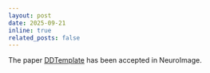 ```yaml
---
layout: post
date: 2025-09-21
inline: true
related_posts: false
---
```


The paper [DDTemplate](https://doi.org/10.1016/j.neuroimage.2025.121401) has been accepted in NeuroImage.
